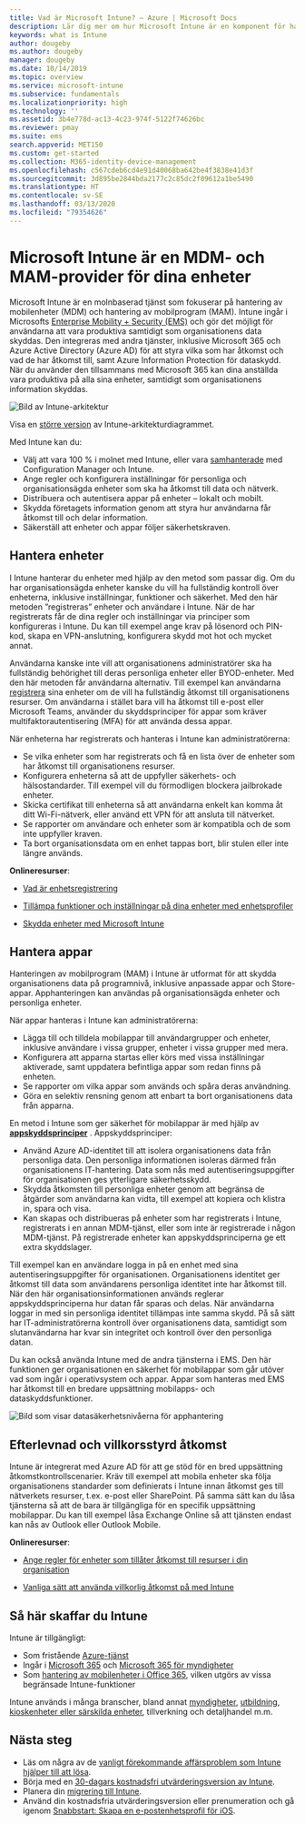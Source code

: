 ```yaml
---
title: Vad är Microsoft Intune? – Azure | Microsoft Docs
description: Lär dig mer om hur Microsoft Intune är en komponent för hantering av mobilenheter (MDM) och hantering av mobilappar (MAM) i Enterprise Mobility + Security-lösningen, och se hur den kan hjälpa dig att skydda företagets data.
keywords: what is Intune
author: dougeby
ms.author: dougeby
manager: dougeby
ms.date: 10/14/2019
ms.topic: overview
ms.service: microsoft-intune
ms.subservice: fundamentals
ms.localizationpriority: high
ms.technology: ''
ms.assetid: 3b4e778d-ac13-4c23-974f-5122f74626bc
ms.reviewer: pmay
ms.suite: ems
search.appverid: MET150
ms.custom: get-started
ms.collection: M365-identity-device-management
ms.openlocfilehash: c567cdeb6cd4e91d40068ba642be4f3838e41d3f
ms.sourcegitcommit: 3d895be2844bda2177c2c85dc2f09612a1be5490
ms.translationtype: HT
ms.contentlocale: sv-SE
ms.lasthandoff: 03/13/2020
ms.locfileid: "79354626"
---
```

# <a name="microsoft-intune-is-an-mdm-and-mam-provider-for-your-devices"></a>Microsoft Intune är en MDM- och MAM-provider för dina enheter

Microsoft Intune är en molnbaserad tjänst som fokuserar på hantering av mobilenheter (MDM) och hantering av mobilprogram (MAM). Intune ingår i Microsofts [Enterprise Mobility + Security (EMS)](https://www.microsoft.com/microsoft-365/enterprise-mobility-security) och gör det möjligt för användarna att vara produktiva samtidigt som organisationens data skyddas. Den integreras med andra tjänster, inklusive Microsoft 365 och Azure Active Directory (Azure AD) för att styra vilka som har åtkomst och vad de har åtkomst till, samt Azure Information Protection för dataskydd. När du använder den tillsammans med Microsoft 365 kan dina anställda vara produktiva på alla sina enheter, samtidigt som organisationens information skyddas.

![Bild av Intune-arkitektur](./media/what-is-intune/intunearch_sm.png)

Visa en [större version](./media/what-is-intune/intunearchitecture.svg) av Intune-arkitekturdiagrammet.

Med Intune kan du:

- Välj att vara 100 % i molnet med Intune, eller vara [samhanterade](https://docs.microsoft.com/configmgr/comanage/overview) med Configuration Manager och Intune.
- Ange regler och konfigurera inställningar för personliga och organisationsägda enheter som ska ha åtkomst till data och nätverk.
- Distribuera och autentisera appar på enheter – lokalt och mobilt.
- Skydda företagets information genom att styra hur användarna får åtkomst till och delar information.
- Säkerställ att enheter och appar följer säkerhetskraven.

## <a name="manage-devices"></a>Hantera enheter

I Intune hanterar du enheter med hjälp av den metod som passar dig. Om du har organisationsägda enheter kanske du vill ha fullständig kontroll över enheterna, inklusive inställningar, funktioner och säkerhet. Med den här metoden ”registreras” enheter och användare i Intune. När de har registrerats får de dina regler och inställningar via principer som konfigureras i Intune. Du kan till exempel ange krav på lösenord och PIN-kod, skapa en VPN-anslutning, konfigurera skydd mot hot och mycket annat.

Användarna kanske inte vill att organisationens administratörer ska ha fullständig behörighet till deras personliga enheter eller BYOD-enheter. Med den här metoden får användarna alternativ. Till exempel kan användarna [registrera](../enrollment/device-enrollment.md) sina enheter om de vill ha fullständig åtkomst till organisationens resurser. Om användarna i stället bara vill ha åtkomst till e-post eller Microsoft Teams, använder du skyddsprinciper för appar som kräver multifaktorautentisering (MFA) för att använda dessa appar.

När enheterna har registrerats och hanteras i Intune kan administratörerna:

- Se vilka enheter som har registrerats och få en lista över de enheter som har åtkomst till organisationens resurser.
- Konfigurera enheterna så att de uppfyller säkerhets- och hälsostandarder. Till exempel vill du förmodligen blockera jailbrokade enheter.
- Skicka certifikat till enheterna så att användarna enkelt kan komma åt ditt Wi-Fi-nätverk, eller använd ett VPN för att ansluta till nätverket.
- Se rapporter om användare och enheter som är kompatibla och de som inte uppfyller kraven.
- Ta bort organisationsdata om en enhet tappas bort, blir stulen eller inte längre används.

**Onlineresurser**:

- [Vad är enhetsregistrering](../enrollment/device-enrollment.md)

- [Tillämpa funktioner och inställningar på dina enheter med enhetsprofiler](../configuration/device-profiles.md)

- [Skydda enheter med Microsoft Intune](../protect/device-protect.md)

## <a name="manage-apps"></a>Hantera appar

Hanteringen av mobilprogram (MAM) i Intune är utformat för att skydda organisationens data på programnivå, inklusive anpassade appar och Store-appar. Apphanteringen kan användas på organisationsägda enheter och personliga enheter.

När appar hanteras i Intune kan administratörerna:

- Lägga till och tilldela mobilappar till användargrupper och enheter, inklusive användare i vissa grupper, enheter i vissa grupper med mera.
- Konfigurera att apparna startas eller körs med vissa inställningar aktiverade, samt uppdatera befintliga appar som redan finns på enheten.
- Se rapporter om vilka appar som används och spåra deras användning.
- Göra en selektiv rensning genom att enbart ta bort organisationens data från apparna.

En metod i Intune som ger säkerhet för mobilappar är med hjälp av **[appskyddsprinciper](../apps/app-protection-policy.md)** . Appskyddsprinciper:

- Använd Azure AD-identitet till att isolera organisationens data från personliga data. Den personliga informationen isoleras därmed från organisationens IT-hantering. Data som nås med autentiseringsuppgifter för organisationen ges ytterligare säkerhetsskydd.
- Skydda åtkomsten till personliga enheter genom att begränsa de åtgärder som användarna kan vidta, till exempel att kopiera och klistra in, spara och visa.
- Kan skapas och distribueras på enheter som har registrerats i Intune, registrerats i en annan MDM-tjänst, eller som inte är registrerade i någon MDM-tjänst. På registrerade enheter kan appskyddsprinciperna ge ett extra skyddslager.

Till exempel kan en användare logga in på en enhet med sina autentiseringsuppgifter för organisationen. Organisationens identitet ger åtkomst till data som användarens personliga identitet inte har åtkomst till. När den här organisationsinformationen används reglerar appskyddsprinciperna hur datan får sparas och delas. När användarna loggar in med sin personliga identitet tillämpas inte samma skydd. På så sätt har IT-administratörerna kontroll över organisationens data, samtidigt som slutanvändarna har kvar sin integritet och kontroll över den personliga datan.

Du kan också använda Intune med de andra tjänsterna i EMS. Den här funktionen ger organisationen en säkerhet för mobilappar som går utöver vad som ingår i operativsystem och appar. Appar som hanteras med EMS har åtkomst till en bredare uppsättning mobilapps- och dataskyddsfunktioner.

![Bild som visar datasäkerhetsnivåerna för apphantering](./media/what-is-intune/managing-mobile-apps.png)

## <a name="compliance-and-conditional-access"></a>Efterlevnad och villkorsstyrd åtkomst

Intune är integrerat med Azure AD för att ge stöd för en bred uppsättning åtkomstkontrollscenarier. Kräv till exempel att mobila enheter ska följa organisationens standarder som definierats i Intune innan åtkomst ges till nätverkets resurser, t.ex. e-post eller SharePoint. På samma sätt kan du låsa tjänsterna så att de bara är tillgängliga för en specifik uppsättning mobilappar. Du kan till exempel låsa Exchange Online så att tjänsten endast kan nås av Outlook eller Outlook Mobile.

**Onlineresurser**:

- [Ange regler för enheter som tillåter åtkomst till resurser i din organisation](../protect/device-compliance-get-started.md)

- [Vanliga sätt att använda villkorlig åtkomst på med Intune](../protect/conditional-access-intune-common-ways-use.md)

## <a name="how-to-get-intune"></a>Så här skaffar du Intune

Intune är tillgängligt:

- Som fristående [Azure-tjänst](https://go.microsoft.com/fwlink/?linkid=2090973)
- Ingår i [Microsoft 365](https://www.microsoft.com/microsoft-365/enterprise-mobility-security/microsoft-intune) och [Microsoft 365 för myndigheter](https://www.microsoft.com/microsoft-365/government)
- Som [hantering av mobilenheter i Office 365](https://support.office.com/article/Set-up-Mobile-Device-Management-MDM-in-Office-365-dd892318-bc44-4eb1-af00-9db5430be3cd), vilken utgörs av vissa begränsade Intune-funktioner

Intune används i många branscher, bland annat [myndigheter](https://docs.microsoft.com/enterprise-mobility-security/solutions/ems-govt-service-description), [utbildning](https://www.microsoft.com/en-us/education/intune), [kioskenheter eller särskilda enheter](../configuration/kiosk-settings.md), tillverkning och detaljhandel m.m.

## <a name="next-steps"></a>Nästa steg

- Läs om några av de [vanligt förekommande affärsproblem som Intune hjälper till att lösa](https://docs.microsoft.com/intune/common-scenarios).
- Börja med en [30-dagars kostnadsfri utvärderingsversion av Intune](free-trial-sign-up.md).
- Planera din [migrering till Intune](migration-guide.md).
- Använd din kostnadsfria utvärderingsversion eller prenumeration och gå igenom [Snabbstart: Skapa en e-postenhetsprofil för iOS](../configuration/quickstart-email-profile.md).
